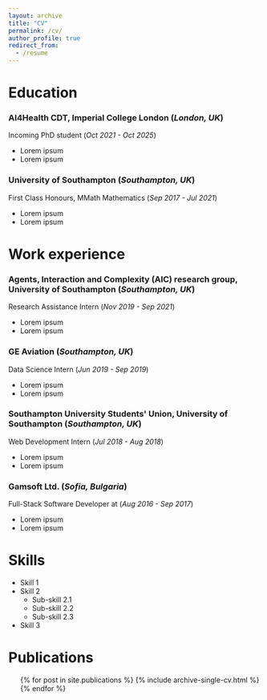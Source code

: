 ```yaml
---
layout: archive
title: "CV"
permalink: /cv/
author_profile: true
redirect_from:
  - /resume
---
```



# Education
### AI4Health CDT, Imperial College London (*London, UK*)
Incoming PhD student (*Oct 2021 - Oct 2025*)
* Lorem ipsum
* Lorem ipsum

### University of Southampton (*Southampton, UK*)
First Class Honours, MMath Mathematics (*Sep 2017 - Jul 2021*)
* Lorem ipsum
* Lorem ipsum


# Work experience
### Agents, Interaction and Complexity (AIC) research group, University of Southampton (*Southampton, UK*)
Research Assistance Intern (*Nov 2019 - Sep 2021*)
* Lorem ipsum
* Lorem ipsum

### GE Aviation (*Southampton, UK*)
Data Science Intern (*Jun 2019 - Sep 2019*)
* Lorem ipsum
* Lorem ipsum

### Southampton University Students' Union, University of Southampton (*Southampton, UK*)
Web Development Intern (*Jul 2018 - Aug 2018*)
* Lorem ipsum
* Lorem ipsum

### Gamsoft Ltd. (*Sofia, Bulgaria*)
Full-Stack Software Developer at (*Aug 2016 - Sep 2017*)
* Lorem ipsum
* Lorem ipsum


# Skills
* Skill 1
* Skill 2
  * Sub-skill 2.1
  * Sub-skill 2.2
  * Sub-skill 2.3
* Skill 3

# Publications
<ul>{% for post in site.publications %}
  {% include archive-single-cv.html %}
{% endfor %}</ul>
